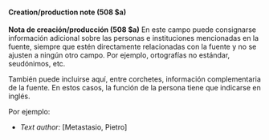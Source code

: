 #### Creation/production note (508 $a)

**Nota de creación/producción (508 $a)** En este campo puede consignarse información adicional sobre las personas e instituciones mencionadas en la fuente, siempre que estén directamente relacionadas con la fuente y no se ajusten a ningún otro campo. Por ejemplo, ortografías no estándar, seudónimos, etc.

También puede incluirse aquí, entre corchetes, información complementaria de la fuente. En estos casos, la función de la persona tiene que indicarse en inglés.

Por ejemplo:

- _Text author:_ [Metastasio, Pietro]
